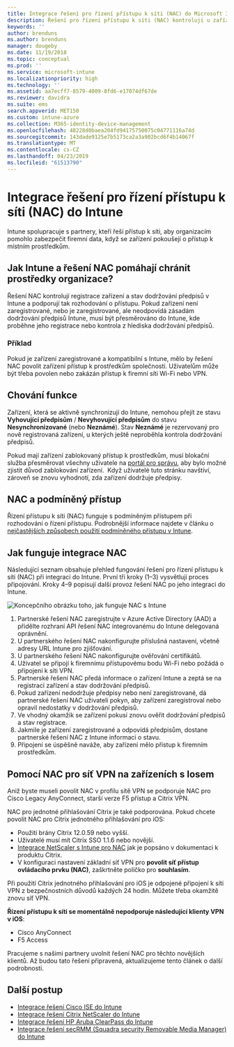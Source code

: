 ```yaml
---
title: Integrace řešení pro řízení přístupu k síti (NAC) do Microsoft Intune – Azure | Microsoft Docs
description: Řešení pro řízení přístupu k síti (NAC) kontrolují u zařízení s Intune stav registrace a dodržování předpisů. Řešení NAC zahrnují určitá chování a pracují s podmíněným přístupem. Prohlédněte si postup, který vám pomůže začít je využívat, a seznam partnerských řešení.
keywords: ''
author: brenduns
ms.author: brenduns
manager: dougeby
ms.date: 11/19/2018
ms.topic: conceptual
ms.prod: ''
ms.service: microsoft-intune
ms.localizationpriority: high
ms.technology: ''
ms.assetid: aa7ecff7-8579-4009-8fd6-e17074df67de
ms.reviewer: davidra
ms.suite: ems
search.appverid: MET150
ms.custom: intune-azure
ms.collection: M365-identity-device-management
ms.openlocfilehash: 48228d0baea204fd94175750075c04771116a74d
ms.sourcegitcommit: 143dade9125e7b5173ca2a3a902bcd6f4b14067f
ms.translationtype: MT
ms.contentlocale: cs-CZ
ms.lasthandoff: 04/23/2019
ms.locfileid: "61513790"
---
```

# <a name="network-access-control-nac-integration-with-intune"></a>Integrace řešení pro řízení přístupu k síti (NAC) do Intune

Intune spolupracuje s partnery, kteří řeší přístup k síti, aby organizacím pomohlo zabezpečit firemní data, když se zařízení pokoušejí o přístup k místním prostředkům.

## <a name="how-do-intune-and-nac-solutions-help-protect-your-organization-resources"></a>Jak Intune a řešení NAC pomáhají chránit prostředky organizace?

Řešení NAC kontrolují registrace zařízení a stav dodržování předpisů v Intune a podporují tak rozhodování o přístupu. Pokud zařízení není zaregistrované, nebo je zaregistrované, ale neodpovídá zásadám dodržování předpisů Intune, musí být přesměrováno do Intune, kde proběhne jeho registrace nebo kontrola z hlediska dodržování předpisů.

### <a name="example"></a>Příklad

Pokud je zařízení zaregistrované a kompatibilní s Intune, mělo by řešení NAC povolit zařízení přístup k prostředkům společnosti. Uživatelům může být třeba povolen nebo zakázán přístup k firemní síti Wi-Fi nebo VPN.

## <a name="feature-behaviors"></a>Chování funkce

Zařízení, která se aktivně synchronizují do Intune, nemohou přejít ze stavu **Vyhovující předpisům** / **Nevyhovující předpisům** do stavu **Nesynchronizované** (nebo **Neznámé**). Stav **Neznámé** je rezervovaný pro nově registrovaná zařízení, u kterých ještě neproběhla kontrola dodržování předpisů.

Pokud mají zařízení zablokovaný přístup k prostředkům, musí blokační služba přesměrovat všechny uživatele na [portál pro správu](https://portal.manage.microsoft.com), aby bylo možné zjistit důvod zablokování zařízení.  Když uživatelé tuto stránku navštíví, zároveň se znovu vyhodnotí, zda zařízení dodržuje předpisy.

## <a name="nac-and-conditional-access"></a>NAC a podmíněný přístup

Řízení přístupu k síti (NAC) funguje s podmíněným přístupem při rozhodování o řízení přístupu. Podrobnější informace najdete v článku o [nejčastějších způsobech použití podmíněného přístupu v Intune](conditional-access-intune-common-ways-use.md).

## <a name="how-the-nac-integration-works"></a>Jak funguje integrace NAC

Následující seznam obsahuje přehled fungování řešení pro řízení přístupu k síti (NAC) při integraci do Intune. První tři kroky (1–3) vysvětlují proces připojování. Kroky 4–9 popisují další provoz řešení NAC po jeho integraci do Intune.

![Koncepčního obrázku toho, jak funguje NAC s Intune](./media/ca-intune-common-ways-2.png)

1. Partnerské řešení NAC zaregistrujte v Azure Active Directory (AAD) a přidělte rozhraní API řešení NAC integrovanému do Intune delegovaná oprávnění.
2. U partnerského řešení NAC nakonfigurujte příslušná nastavení, včetně adresy URL Intune pro zjišťování.
3. U partnerského řešení NAC nakonfigurujte ověřování certifikátů.
4. Uživatel se připojí k firemnímu přístupovému bodu Wi-Fi nebo požádá o připojení k síti VPN.
5. Partnerské řešení NAC předá informace o zařízení Intune a zeptá se na registraci zařízení a stav dodržování předpisů.
6. Pokud zařízení nedodržuje předpisy nebo není zaregistrované, dá partnerské řešení NAC uživateli pokyn, aby zařízení zaregistroval nebo opravil nedostatky v dodržování předpisů.
7. Ve vhodný okamžik se zařízení pokusí znovu ověřit dodržování předpisů a stav registrace.
8. Jakmile je zařízení zaregistrované a odpovídá předpisům, dostane partnerské řešení NAC z Intune informaci o stavu.
9. Připojení se úspěšně naváže, aby zařízení mělo přístup k firemním prostředkům.

## <a name="use-nac-for-vpn-on-your-ios-devices"></a>Pomocí NAC pro síť VPN na zařízeních s Iosem  
Aniž byste museli povolit NAC v profilu sítě VPN se podporuje NAC pro Cisco Legacy AnyConnect, starší verze F5 přístup a Citrix VPN.

NAC pro jednotné přihlašování Citrix je také podporována. Pokud chcete povolit NAC pro Citrix jednotného přihlašování pro iOS:
- Použití brány Citrix 12.0.59 nebo vyšší.  
- Uživatelé musí mít Citrix SSO 1.1.6 nebo novější.
- [Integrace NetScaler s Intune pro NAC](https://docs.citrix.com/en-us/netscaler-gateway/12/microsoft-intune-integration/configuring-network-access-control-device-check-for-netscaler-gateway-virtual-server-for-single-factor-authentication-deployment.html) jak je popsáno v dokumentaci k produktu Citrix.
- V konfiguraci nastavení základní síť VPN pro **povolit síť přístup ovládacího prvku (NAC)**, zaškrtněte políčko pro **souhlasím**.

Při použití Citrix jednotného přihlašování pro iOS je odpojené připojení k síti VPN z bezpečnostních důvodů každých 24 hodin. Můžete třeba okamžitě znovu síť VPN.


**Řízení přístupu k síti se momentálně nepodporuje následující klienty VPN v iOS**:
-   Cisco AnyConnect
-   F5 Access

Pracujeme s našimi partnery uvolnit řešení NAC pro těchto novějších klientů. Až budou tato řešení připravená, aktualizujeme tento článek o další podrobnosti. 


## <a name="next-steps"></a>Další postup

- [Integrace řešení Cisco ISE do Intune](http://www.cisco.com/c/en/us/td/docs/security/ise/2-1/admin_guide/b_ise_admin_guide_21/b_ise_admin_guide_20_chapter_01000.html)
- [Integrace řešení Citrix NetScaler do Intune](http://docs.citrix.com/en-us/netscaler-gateway/12/microsoft-intune-integration/configuring-network-access-control-device-check-for-netscaler-gateway-virtual-server-for-single-factor-authentication-deployment.html)
- [Integrace řešení HP Aruba ClearPass do Intune](https://support.arubanetworks.com/Documentation/tabid/77/DMXModule/512/Command/Core_Download/Default.aspx?EntryId=31271)
- [Integrace řešení secRMM (Squadra security Removable Media Manager) do Intune](http://www.squadratechnologies.com/StaticContent/ProductDownload/secRMM/9.9.0.0/secRMMIntuneAccessControlSetupGuide.pdf)
